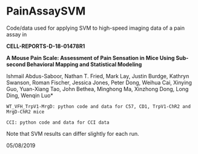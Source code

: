 # PainAssaySVM
Code/data used for applying SVM to high-speed imaging data of a pain assay in

**CELL-REPORTS-D-18-01478R1**

**A Mouse Pain Scale: Assessment of Pain Sensation in Mice Using Sub-second Behavioral Mapping and Statistical Modeling**
<p>Ishmail Abdus-Saboor, Nathan T. Fried, Mark Lay, Justin Burdge, Kathryn Swanson, Roman Fischer, Jessica Jones, 
Peter Dong, Weihua Cai, Xinying Guo, Yuan-Xiang Tao, John Bethea, Minghong Ma, Xinzhong Dong, Long Ding, Wenqin Luo*</p>

	WT_VFH_TrpV1-MrgD: python code and data for C57, CD1, TrpV1-ChR2 and MrgD-ChR2 mice

	CCI: python code and data for CCI data

Note that SVM results can differ slightly for each run. 

05/08/2019
